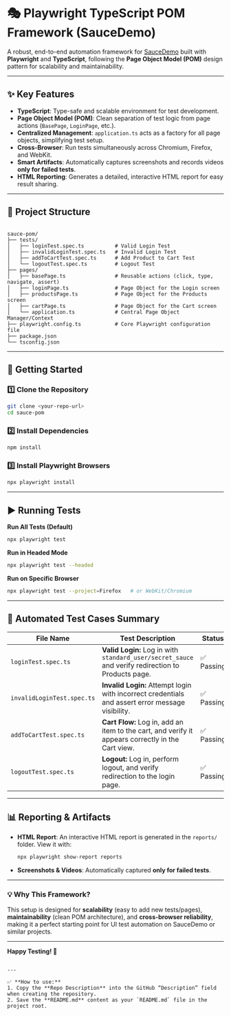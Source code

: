 # 🎭 Playwright TypeScript POM Framework (SauceDemo)

A robust, end-to-end automation framework for [SauceDemo](https://www.saucedemo.com/) built with **Playwright** and **TypeScript**, following the **Page Object Model (POM)** design pattern for scalability and maintainability.

---

## ✨ Key Features

- **TypeScript**: Type-safe and scalable environment for test development.
- **Page Object Model (POM)**: Clean separation of test logic from page actions (`BasePage`, `LoginPage`, etc.).
- **Centralized Management**: `application.ts` acts as a factory for all page objects, simplifying test setup.
- **Cross-Browser**: Run tests simultaneously across Chromium, Firefox, and WebKit.
- **Smart Artifacts**: Automatically captures screenshots and records videos **only for failed tests**.
- **HTML Reporting**: Generates a detailed, interactive HTML report for easy result sharing.

---

## 📂 Project Structure

```

sauce-pom/
├── tests/
│   ├── loginTest.spec.ts          # Valid Login Test
│   ├── invalidLoginTest.spec.ts   # Invalid Login Test
│   ├── addToCartTest.spec.ts      # Add Product to Cart Test
│   └── logoutTest.spec.ts         # Logout Test
├── pages/
│   ├── basePage.ts                # Reusable actions (click, type, navigate, assert)
│   ├── loginPage.ts               # Page Object for the Login screen
│   ├── productsPage.ts            # Page Object for the Products screen
│   ├── cartPage.ts                # Page Object for the Cart screen
│   └── application.ts             # Central Page Object Manager/Context
├── playwright.config.ts           # Core Playwright configuration file
├── package.json
└── tsconfig.json

```

---

## 🚀 Getting Started

### 1️⃣ Clone the Repository

```bash
git clone <your-repo-url>
cd sauce-pom
```

### 2️⃣ Install Dependencies

```bash
npm install
```

### 3️⃣ Install Playwright Browsers

```bash
npx playwright install
```

---

## ▶️ Running Tests

**Run All Tests (Default)**

```bash
npx playwright test
```

**Run in Headed Mode**

```bash
npx playwright test --headed
```

**Run on Specific Browser**

```bash
npx playwright test --project=Firefox   # or WebKit/Chromium
```

---

## 📝 Automated Test Cases Summary

| File Name                  | Test Description                                                                                   | Status     |
| -------------------------- | -------------------------------------------------------------------------------------------------- | ---------- |
| `loginTest.spec.ts`        | **Valid Login:** Log in with `standard_user/secret_sauce` and verify redirection to Products page. | ✅ Passing |
| `invalidLoginTest.spec.ts` | **Invalid Login:** Attempt login with incorrect credentials and assert error message visibility.   | ✅ Passing |
| `addToCartTest.spec.ts`    | **Cart Flow:** Log in, add an item to the cart, and verify it appears correctly in the Cart view.  | ✅ Passing |
| `logoutTest.spec.ts`       | **Logout:** Log in, perform logout, and verify redirection to the login page.                      | ✅ Passing |

---

## 📊 Reporting & Artifacts

- **HTML Report**: An interactive HTML report is generated in the `reports/` folder.
  View it with:

  ```bash
  npx playwright show-report reports
  ```

- **Screenshots & Videos**: Automatically captured **only for failed tests**.

---

### 💡 Why This Framework?

This setup is designed for **scalability** (easy to add new tests/pages), **maintainability** (clean POM architecture), and **cross-browser reliability**, making it a perfect starting point for UI test automation on SauceDemo or similar projects.

---

**Happy Testing! 🚀**

```

---

✅ **How to use:**
1. Copy the **Repo Description** into the GitHub “Description” field when creating the repository.
2. Save the **README.md** content as your `README.md` file in the project root.
```
